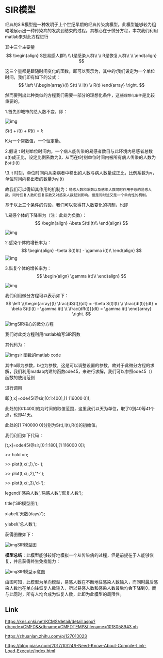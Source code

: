 # SIR模型

经典的SIR模型是一种发明于上个世纪早期的经典传染病模型，此模型能够较为粗略地展示出一种传染病的发病到结束的过程，其核心在于微分方程，本次我们利用matlab来对此方程进行

其中三个主要量
$$
\begin{align}
S是易感人群\\ \\
I是感染人群\\ \\
R是恢复人群\\ \\
\end{align}
$$


这三个量都是跟随时间变化的函数，即可以表示为，其中的t我们设定为一个单位时间，我们即有如下的公式：
$$
\left
\{\begin{array}{l} S(t)
\\ I(t)
\\ R(t)
\end{array}
\right.
$$


然而要列出此种类似的方程我们需要一部分的理想化条件，这些`理想化条件`是比较重要的，

1.首先即城市的总人数不变，即：

![img](https_noflag://pic2.zhimg.com/80/v2-a9f41d8feb1f4024aa6fce324fcb1b99_720w.jpg)

${S(t)+I(t)+R(t)=k}$

K为一个常数值，一个恒定量。

2.假设 t 时刻单位时间内，一个病人能传染的易感者数目与此环境内易感者总数s(t)成正比，设定比例系数为β，从而在t时刻单位时间内被所有病人传染的人数为βs(t)i(t)

\3. t 时刻，单位时间内从染病者中移出的人数与病人数量成正比，比例系数为γ，单位时间内移出者的数量为γi(t)



故我们可以得知其作用的机制为：`易感人数和系数以及感染人数同时作用于总的易感人数，同时恢复人数和恢复系数又对感染人数起到影响。但是同时这又是一个单向性的机制。`

基于以上三个条件的假设，我们可以获得其人数变化的机制，也即

1.易感个体的下降率为（注：此处为负数）：
$$
\begin{align}
-\beta S(t)I(t)\\
\end{align}
$$


![img](https_noimage://pic1.zhimg.com/80/v2-eda0b2bf713d614b64a539cf398a99e0_720w.png)

2.感染个体的增长率为：
$$
\begin{align}
-\beta S(t)I(t) - \gamma i(t)\\
\end{align}
$$
![img](https_noimage://pic2.zhimg.com/80/v2-4bed3d03496772c6d94bc41eaed58121_720w.png)

3.恢复个体的增长率为：
$$
\begin{align}
\gamma i(t)\\
\end{align}
$$


![img](https_noimage://pic3.zhimg.com/80/v2-a040b3e2a77d4d2267340c53c1957842_720w.png)

我们利用微分方程可以表示如下：
$$
\left
\{\begin{array}{l} \frac{dS(t)}{dt} = -\beta S(t)I(t)
\\ \frac{dI(t)}{dt} = \beta S(t)I(t) - \gamma i(t)
\\ \frac{dR(t)}{dt} = \gamma i(t)
\end{array}
\right.
$$




![img](https_noimage://pic2.zhimg.com/80/v2-1e68c019d3b3c8fcfbf9dab5a94b0da5_720w.jpg)SIR核心的微分方程



我们对此类方程利用matlab编写SIR函数

其代码为：

![img](https://pic1.zhimg.com/80/v2-8eacecc96f5e6a490bc8bec4caf2c4c0_720w.jpg)sir 函数的matlab code

其中a即为参数，b也为参数，这是可以调整设置的参数，故对于此微分方程的求解，我们利用matlab内建的函数ode45，来进行求解，我们可以参照ode45（）函数的使用范例

进行调用

即[t,x]=ode45(@sir,[0:1:400],[1 116000 0]);

此处的[0:1:400]的为时间的取值范围，这里我们以天为单位，取了0到40等41个点，也即41天。

此处的[1 740000 0]分别为S(t),I(t),R(t)的初始值。

我们利用如下代码：

[t,x]=ode45(@sir,[0:1:180],[1 116000 0]);

\>> hold on;

\>> plot(t,x(:,1),'o-');

\>> plot(t,x(:,2),'*-');

\>> plot(t,x(:,3),'d-');

legend('感染人数','易感人数','恢复人数');

title('SIR模型图');

xlabel('天数(days)');

ylabel('总人数');

获得图像如下：



![img](https://pic2.zhimg.com/80/v2-e86bffb1c3ad163a9da423e7e7af40bd_720w.jpg)SIR模型图

**模型总结**：此模型能够较好地模拟一个从传染病的过程，但是前提在于人能够恢复，并且获得终生免疫能力：

![img](https://pic1.zhimg.com/80/v2-0152f7ad8247863d3900645fb2fbb954_720w.png)SIR模型示意图

由图可知，此模型为单向模型，易感人数在不断地往感染人数输入，而同时最后感染人数也在单向往恢复人数输入，所以易感人数和感染人数最后均会下降到0，而与此同时，所有人均会成为恢复人数，此即为此模型的局限性。



## Link

https://kns.cnki.net/KCMS/detail/detail.aspx?dbcode=CMFD&&dbname=CMFDTEMP&filename=1018058943.nh

https://zhuanlan.zhihu.com/p/127010023

https://blog.piasy.com/2017/10/24/I-Need-Know-About-Compile-Link-Load-Execute/index.html

